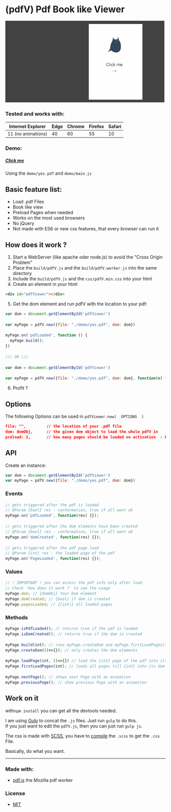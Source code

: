# (pdfV) Pdf Book like Viewer

![demo gif](https://raw.githubusercontent.com/wladi0097/pdfV/master/demo/demo.gif)

### Tested and works with:

| Internet Explorer 	| Edge 	| Chrome 	| Firefox 	| Safari 	|
|-------------------	|------	|--------	|---------	|--------	|
| 11  (no animations)|  40   |   60   	|    55   	|   10   	|

### Demo:

##### [Click me](http://wladi0097.github.io/pdfV)

Using the ``demo/yes.pdf`` and ``demo/main.js``

## Basic feature list:

 * Load .pdf Files
 * Book like view
 * Preload Pages when needed
 * Works on the most used browsers
 * No jQuery
 * Not made with ES6 or new css features, that every browser can run it


## How does it work ?

1. Start a WebServer (like apache oder node.js) to avoid the "Cross Origin Problem"
1. Place the ``build/pdfV.js`` and the ``build/pdfV.worker.js`` into the same directory
1. Include the ``build/pdfV.js`` and the ``css/pdfV.min.css`` into your html
1. Create an element in your html
```html
<div id="pdfViewer"></div>
```
5. Get the dom element and run pdfV with the location to your pdf:

```javascript
var dom = document.getElementById('pdfViewer')

var myPage = pdfV.new({file: "./demo/yes.pdf", dom: dom})

myPage.on('pdfLoaded', function () {
  myPage.build();
})

/// OR ///

var dom = document.getElementById('pdfViewer')

var myPage = pdfV.new({file: "./demo/yes.pdf", dom: dom}, function(e) {})
```

6. Profit ?

## Options
The following Options can be used in ``pdfViewer.new(  OPTIONS  )``
```JSON
file: "",         // the location of your .pdf file
dom: domObj,      // the given dom object to load the whole pdfV in
preload: 2,       // how many pages should be loaded on activation  - DEFAULT: 3
```

## API

Create an instance:
```javascript
var dom = document.getElementById('pdfViewer')
var myPage = pdfV.new({file: "./demo/yes.pdf", dom: dom})
```

### Events
```javascript
// gets triggered after the pdf is loaded
// @Param {bool} res - conformation, true if all went ok
myPage.on('pdfLoaded', function(res) {});

// gets triggered after the dom elements have been created
// @Param {bool} res - conformation, true if all went ok
myPage.on('domCreated', function(res) {});

// gets triggered after the pdf page load
// @Param {int} res - the loaded page of the pdf
myPage.on('PageLoaded', function(res) {});
```

### Values
```javascript
// ! IMPORTANT ! you can access the pdf info only after load.
// Check 'How does it work ?' to see the usage
myPage.dom; // {domObj} Your Dom element
myPage.domCreated; // {bool} if dom is created
myPage.pagesLoaded; // {[int]} all loaded pages
```

### Methods
```javascript
myPage.isPdfLoaded(); // returns true if the pdf is loaded
myPage.isDomCreated(); // returns true if the dom is created

myPage.build(int); // runs myPage.createDom and myPage.firstLoadPages({int})
myPage.createDom(()=>{}); // only creates the dom elements

myPage.loadPage(int, ()=>{}) // load the {int} page of the pdf into its dom canvas
myPage.firstLoadPages(int); // loads all pages till {int} into its dom canvas

myPage.nextPage(); // shows next Page with an animation
myPage.previousPage(); // show previous Page with an animation
```

## Work on it
with``npm install`` you can get all the devtools needed.

I am using [Gulp](https://gulpjs.com/) to concat the ``.js`` files. Just run ``gulp`` to do this.  
If you just want to edit the ``pdfV.js``, then you can just run ``gulp js``.

The css is made with [SCSS](http://sass-lang.com/), you have to [compile](http://sass-lang.com/install) the ``.scss`` to get the ``.css`` File.  

Basically, do what you want.

---

### Made with:

 * [pdf.js](https://mozilla.github.io/pdf.js/) the Mozilla pdf worker

### License
* [MIT](https://github.com/wladi0097/pdfV/blob/origin/master/LICENSE)
